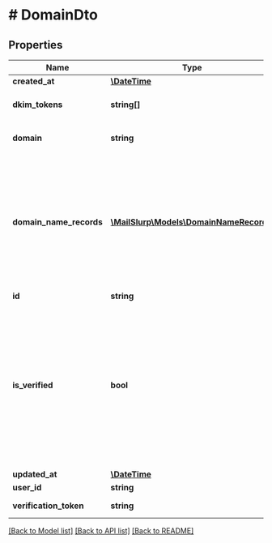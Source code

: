 # # DomainDto

## Properties

Name | Type | Description | Notes
------------ | ------------- | ------------- | -------------
**created_at** | [**\DateTime**](\DateTime.md) |  | 
**dkim_tokens** | **string[]** | Unique token DKIM tokens | [optional] 
**domain** | **string** | Custom domain name | [optional] 
**domain_name_records** | [**\MailSlurp\Models\DomainNameRecord[]**](DomainNameRecord.md) | List of DNS domain name records (C, MX, TXT) etc that you must add to the DNS server associated with your domain provider. | [optional] 
**id** | **string** |  | 
**is_verified** | **bool** | Whether domain has been verified or not. If the domain is not verified after 72 hours there is most likely an issue with the domains DNS records. | [optional] 
**updated_at** | [**\DateTime**](\DateTime.md) |  | 
**user_id** | **string** |  | 
**verification_token** | **string** | Verification tokens | [optional] 

[[Back to Model list]](../../README.md#documentation-for-models) [[Back to API list]](../../README.md#documentation-for-api-endpoints) [[Back to README]](../../README.md)


